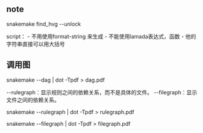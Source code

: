 ## note

snakemake find_hvg --unlock 

script：
    - 不用使用format-string 来生成
    - 不能使用lamada表达式，函数
    - 他的字符串直接可以用大括号

## 调用图

snakemake --dag | dot -Tpdf > dag.pdf

--rulegraph：显示规则之间的依赖关系，而不是具体的文件。
--filegraph：显示文件之间的依赖关系。

snakemake --rulegraph | dot -Tpdf > rulegraph.pdf

snakemake --filegraph | dot -Tpdf > filegraph.pdf
